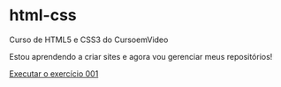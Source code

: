 # html-css
 Curso de HTML5 e CSS3 do CursoemVideo

Estou aprendendo a criar sites e agora vou gerenciar meus repositórios!

<a href="https://wendelncols.github.io/html-css/exercicios/ex001/index.html">Executar o exercício 001</a>